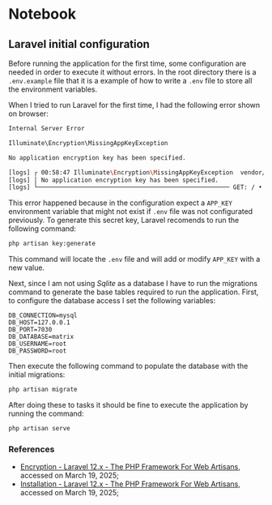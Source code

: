 # Notebook

## Laravel initial configuration

Before running the application for the first time, some configuration are needed in order to execute it without errors. In the root directory there is a `.env.example` file that it is a example of how to write a `.env` file to store all the environment variables.

When I tried to run Laravel for the first time, I had the following error shown on browser:

```txt
Internal Server Error

Illuminate\Encryption\MissingAppKeyException

No application encryption key has been specified.
```

```sh
[logs] ┌ 00:58:47 Illuminate\Encryption\MissingAppKeyException  vendor/laravel/.../Enc... ┐
[logs] │ No application encryption key has been specified.                            │
[logs] └───────────────────────────────────────────────────── GET: / • Auth ID: guest ┘
```

This error happened because in the configuration expect a `APP_KEY` environment variable that might not exist if `.env` file was not configurated previously. To generate this secret key, Laravel recomends to run the following command:

```sh
php artisan key:generate
```

This command will locate the `.env` file and will add or modify `APP_KEY` with a new value.

Next, since I am not using _Sqlite_ as a database I have to run the migrations command to generate the base tables required to run the application. First, to configure the database access I set the following variables:

```env
DB_CONNECTION=mysql
DB_HOST=127.0.0.1
DB_PORT=7030
DB_DATABASE=matrix
DB_USERNAME=root
DB_PASSWORD=root
```

Then execute the following command to populate the database with the initial migrations:

```sh
php artisan migrate
```

After doing these to tasks it should be fine to execute the application by running the command:

```sh
php artisan serve
```

### References

* [Encryption - Laravel 12.x - The PHP Framework For Web Artisans](https://laravel.com/docs/12.x/encryption), accessed on March 19, 2025;
* [Installation - Laravel 12.x - The PHP Framework For Web Artisans](https://laravel.com/docs/12.x/installation#databases-and-migrations), accessed on March 19, 2025;
